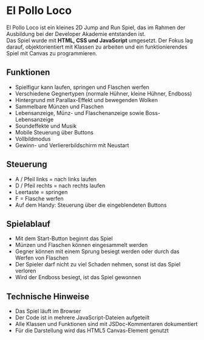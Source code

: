 # El Pollo Loco

El Pollo Loco ist ein kleines 2D Jump and Run Spiel, das im Rahmen der Ausbildung bei der Developer Akademie entstanden ist.  
Das Spiel wurde mit **HTML, CSS und JavaScript** umgesetzt. Der Fokus lag darauf, objektorientiert mit Klassen zu arbeiten und ein funktionierendes Spiel mit Canvas zu programmieren.

## Funktionen

- Spielfigur kann laufen, springen und Flaschen werfen  
- Verschiedene Gegnertypen (normale Hühner, kleine Hühner, Endboss)  
- Hintergrund mit Parallax-Effekt und bewegenden Wolken  
- Sammelbare Münzen und Flaschen  
- Lebensanzeige, Münz- und Flaschenanzeige sowie Boss-Lebensanzeige  
- Soundeffekte und Musik  
- Mobile Steuerung über Buttons  
- Vollbildmodus  
- Gewinn- und Verliererbildschirm mit Neustart

## Steuerung

- A / Pfeil links = nach links laufen  
- D / Pfeil rechts = nach rechts laufen  
- Leertaste = springen  
- F = Flasche werfen  
- Auf dem Handy: Steuerung über die eingeblendeten Buttons

## Spielablauf

- Mit dem Start-Button beginnt das Spiel  
- Münzen und Flaschen können eingesammelt werden  
- Gegner können mit einem Sprung besiegt werden oder durch das Werfen von Flaschen  
- Der Spieler darf nicht zu viel Schaden nehmen, sonst ist das Spiel verloren  
- Wird der Endboss besiegt, ist das Spiel gewonnen

## Technische Hinweise

- Das Spiel läuft im Browser  
- Der Code ist in mehrere JavaScript-Dateien aufgeteilt  
- Alle Klassen und Funktionen sind mit JSDoc-Kommentaren dokumentiert  
- Für die Darstellung wird das HTML5 Canvas-Element genutzt
